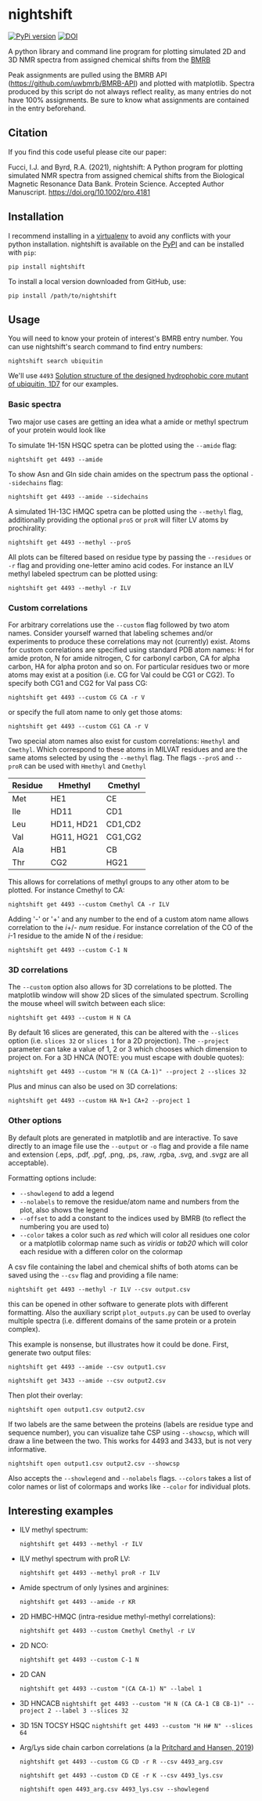 
# nightshift
[![PyPi version](https://badgen.net/pypi/v/nightshift/)](https://pypi.org/project/nightshift)
[![DOI](https://zenodo.org/badge/DOI/10.5281/zenodo.5513075.svg)](https://doi.org/10.5281/zenodo.5513075)

A python library and command line program for plotting simulated 2D and 3D NMR spectra from assigned chemical shifts from the [BMRB](https://bmrb.io)

Peak assignments are pulled using the BMRB API (https://github.com/uwbmrb/BMRB-API) and plotted with matplotlib. Spectra produced by this script do not always reflect reality, as many entries do not have 100% assignments. Be sure to know what assignments are contained in the entry beforehand.

## Citation

If you find this code useful please cite our paper:

Fucci, I.J. and Byrd, R.A. (2021), nightshift: A Python program for plotting simulated NMR spectra from assigned chemical shifts from the Biological Magnetic Resonance Data Bank. Protein Science. Accepted Author Manuscript. https://doi.org/10.1002/pro.4181

## Installation
I recommend installing in a [virtualenv](https://docs.python.org/3/tutorial/venv.html) to avoid any conflicts with your python installation.
nightshift is available on the [PyPI](https://pypi.org/project/nightshift/) and can be installed with `pip`:

`pip install nightshift`

To install a local version downloaded from GitHub, use:

`pip install /path/to/nightshift`

## Usage
You will need to know your protein of interest's BMRB entry number. You can use nightshift's search command to find entry numbers:

`nightshift search ubiquitin`

We'll use `4493` [Solution structure of the designed hydrophobic core mutant of ubiquitin, 1D7](http://www.bmrb.wisc.edu/data_library/summary/index.php?bmrbId=4493) for our examples.

### Basic spectra

Two major use cases are getting an idea what a amide or methyl spectrum of your protein would look like

To simulate 1H-15N HSQC spetra can be plotted using the `--amide` flag:

`nightshift get 4493 --amide`

To show Asn and Gln side chain amides on the spectrum pass the optional `--sidechains` flag:

`nightshift get 4493 --amide --sidechains`

A simulated 1H-13C HMQC spetra can be plotted using the `--methyl` flag, additionally
providing the optional `proS` or `proR` will filter LV atoms by prochirality:

`nightshift get 4493 --methyl --proS`

All plots can be filtered based on residue type by passing the `--residues` or `-r` flag and providing one-letter amino acid codes. For instance an ILV methyl labeled spectrum can be plotted using:

`nightshift get 4493 --methyl -r ILV`

### Custom correlations

For arbitrary correlations use the `--custom` flag followed by two atom names. Consider yourself warned that labeling schemes and/or experiments to produce these correlations may not (currently) exist. Atoms for custom correlations are specified using standard PDB atom names: H for amide proton, N for amide nitrogen, C for carbonyl carbon, CA for alpha carbon, HA for alpha proton and so on. For particular residues two or more atoms may exist at a position (i.e. CG for Val could be CG1 or CG2). To specify both CG1 and CG2 for Val pass CG:

`nightshift get 4493 --custom CG CA -r V`

or specify the full atom name to only get those atoms:

`nightshift get 4493 --custom CG1 CA -r V`

Two special atom names also exist for custom correlations: `Hmethyl` and `Cmethyl`. Which correspond to these atoms in MILVAT residues and are the same atoms selected by using the `--methyl` flag. The flags `--proS` and `--proR` can be used with `Hmethyl` and `Cmethyl`

| Residue | Hmethyl    | Cmethyl |
|---------|------------|---------|
| Met     | HE1        | CE      |
| Ile     | HD11       | CD1     |
| Leu     | HD11, HD21 | CD1,CD2 |
| Val     | HG11, HG21 | CG1,CG2 |
| Ala     | HB1        | CB      |
| Thr     | CG2        | HG21    |

This allows for correlations of methyl groups to any other atom to be plotted. For instance Cmethyl to CA:

`nightshift get 4493 --custom Cmethyl CA -r ILV`

Adding '-' or '+' and any number to the end of a custom atom name allows correlation to the _i_+/- _num_ residue. For instance correlation of the CO of the _i_-1 residue to the amide N of the _i_ residue:

`nightshift get 4493 --custom C-1 N`

### 3D correlations

The `--custom` option also allows for 3D correlations to be plotted. The matplotlib window will show 2D slices of the simulated spectrum. Scrolling the mouse wheel will switch between each slice:

`nightshift get 4493 --custom H N CA`

By default 16 slices are generated, this can be altered with the `--slices` option (i.e. `slices 32` or `slices 1` for a 2D projection). The `--project` parameter can take a value of 1, 2 or 3 which chooses which dimension to project on. For a 3D HNCA (NOTE: you must escape with double quotes):

`nightshift get 4493 --custom "H N (CA CA-1)" --project 2 --slices 32`

Plus and minus can also be used on 3D correlations:

`nightshift get 4493 --custom HA N+1 CA+2 --project 1`

### Other options

By default plots are generated in matplotlib and are interactive. To save directly to an image file use the `--output` or `-o` flag and provide a file name and extension (.eps, .pdf, .pgf, .png, .ps, .raw, .rgba, .svg, and .svgz are all acceptable).

Formatting options include:
- `--showlegend` to add a legend
- `--nolabels` to remove the residue/atom name and numbers from the plot, also shows the legend
- `--offset` to add a constant to the indices used by BMRB (to reflect the numbering you are used to)
- `--color` takes a color such as _red_ which will color all residues one color or a matplotlib colormap name such as _viridis_ or _tab20_ which will color each residue with a differen color on the colormap

A csv file containing the label and chemical shifts of both atoms can be saved using the `--csv` flag and providing a file name:

`nightshift get 4493 --methyl -r ILV --csv output.csv`

this can be opened in other software to generate plots with different formatting.
Also the auxiliary script `plot_outputs.py` can be used to overlay multiple spectra (i.e. different domains of the same protein or a protein complex).

This example is nonsense, but illustrates how it could be done. 
First, generate two output files:

`nightshift get 4493 --amide --csv output1.csv`

`nightshift get 3433 --amide --csv output2.csv`

Then plot their overlay:

`nightshift open output1.csv output2.csv`

If two labels are the same between the proteins (labels are residue type and sequence number), you can visualize tahe CSP using `--showcsp`, which will draw a line between the two.
This works for 4493 and 3433, but is not very informative.

`nightshift open output1.csv output2.csv --showcsp`

Also accepts the `--showlegend` and `--nolabels` flags.
`--colors` takes a list of color names or list of colormaps and works like `--color` for individual plots. 

## Interesting examples
- ILV methyl spectrum:

  `nightshift get 4493 --methyl -r ILV`

- ILV methyl spectrum with proR LV:

  `nightshift get 4493 --methyl proR -r ILV`

- Amide spectrum of only lysines and arginines:

  `nightshift get 4493 --amide -r KR`

- 2D HMBC-HMQC (intra-residue methyl-methyl correlations):

  `nightshift get 4493 --custom Cmethyl Cmethyl -r LV`

- 2D NCO:

  `nightshift get 4493 --custom C-1 N`

- 2D CAN

  `nightshift get 4493 --custom "(CA CA-1) N" --label 1`

- 3D HNCACB
  `nightshift get 4493 --custom "H N (CA CA-1 CB CB-1)" --project 2 --label 3 --slices 32`

- 3D 15N TOCSY HSQC
  `nightshift get 4493 --custom "H H# N" --slices 64`

- Arg/Lys side chain carbon correlations (a la [Pritchard and Hansen, 2019](https://doi.org/10.1038/s41467-019-09743-4))
  
  `nightshift get 4493 --custom CG CD -r R --csv 4493_arg.csv`
  
  `nightshift get 4493 --custom CD CE -r K --csv 4493_lys.csv`
  
  `nightshift open 4493_arg.csv 4493_lys.csv --showlegend`
